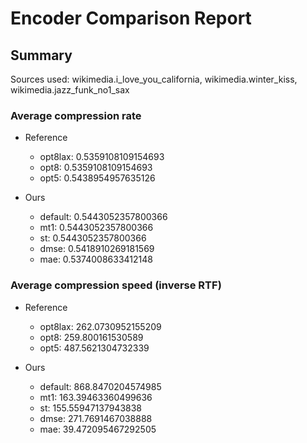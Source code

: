 
# Encoder Comparison Report

## Summary

Sources used: wikimedia.i_love_you_california, wikimedia.winter_kiss, wikimedia.jazz_funk_no1_sax

### Average compression rate

  - Reference
    - opt8lax: 0.5359108109154693
    - opt8: 0.5359108109154693
    - opt5: 0.5438954957635126

  - Ours
    - default: 0.5443052357800366
    - mt1: 0.5443052357800366
    - st: 0.5443052357800366
    - dmse: 0.5418910269181569
    - mae: 0.5374008633412148


### Average compression speed (inverse RTF)
  - Reference
    - opt8lax: 262.0730952155209
    - opt8: 259.800161530589
    - opt5: 487.5621304732339

  - Ours
    - default: 868.8470204574985
    - mt1: 163.39463360499636
    - st: 155.55947137943838
    - dmse: 271.7691467038888
    - mae: 39.472095467292505


